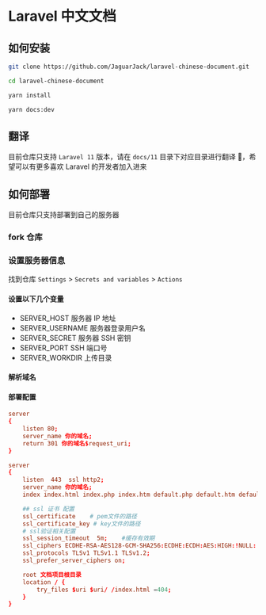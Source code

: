 # Laravel 中文文档

## 如何安装

```sh
git clone https://github.com/JaguarJack/laravel-chinese-document.git

cd laravel-chinese-document

yarn install

yarn docs:dev
```

## 翻译

目前仓库只支持 `Laravel 11` 版本，请在 `docs/11` 目录下对应目录进行翻译 🙏，希望可以有更多喜欢 Laravel 的开发者加入进来

## 如何部署

目前仓库只支持部署到自己的服务器

### fork 仓库

### 设置服务器信息

找到仓库 `Settings` > `Secrets and variables` > `Actions`

#### 设置以下几个变量

- SERVER_HOST 服务器 IP 地址
- SERVER_USERNAME 服务器登录用户名
- SERVER_SECRET 服务器 SSH 密钥
- SERVER_PORT SSH 端口号
- SERVER_WORKDIR 上传目录

#### 解析域名

#### 部署配置

```conf
server
{
    listen 80;
    server_name 你的域名;
    return 301 你的域名$request_uri;
}

server
{
    listen  443  ssl http2;
    server_name 你的域名;
    index index.html index.php index.htm default.php default.htm default.html;

    ## ssl 证书 配置
    ssl_certificate    # pem文件的路径
    ssl_certificate_key # key文件的路径
    # ssl验证相关配置
    ssl_session_timeout  5m;    #缓存有效期
    ssl_ciphers ECDHE-RSA-AES128-GCM-SHA256:ECDHE:ECDH:AES:HIGH:!NULL:!aNULL:!MD5:!ADH:!RC4;
    ssl_protocols TLSv1 TLSv1.1 TLSv1.2;
    ssl_prefer_server_ciphers on;

    root 文档项目根目录
    location / {
    	try_files $uri $uri/ /index.html =404;
    }
}

```
